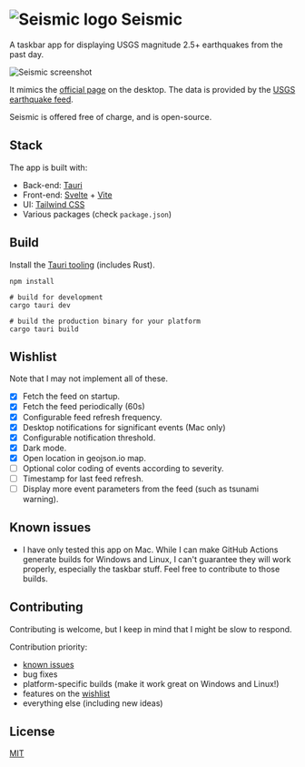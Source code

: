 # ![Seismic logo](https://user-images.githubusercontent.com/17433578/218228952-b6986241-6f32-4c31-8f14-d4069de78b01.png) Seismic

A taskbar app for displaying USGS magnitude 2.5+ earthquakes from the past day.

![Seismic screenshot](https://user-images.githubusercontent.com/17433578/218229169-6b451b87-5d85-4936-8404-6923bbbb8912.png)

It mimics the [official page](https://earthquake.usgs.gov/earthquakes/map/?extent=-89.76681,-400.78125&extent=89.76681,210.23438&map=false) on the desktop. The data is provided by the [USGS earthquake feed](https://earthquake.usgs.gov/earthquakes/feed/v1.0/summary/2.5_day.geojson).

Seismic is offered free of charge, and is open-source.

## Stack

The app is built with:

- Back-end: [Tauri](https://tauri.app/)
- Front-end: [Svelte](https://svelte.dev/) + [Vite](https://vitejs.dev/)
- UI: [Tailwind CSS](https://tailwindcss.com/)
- Various packages (check `package.json`)

## Build

Install the [Tauri tooling](https://tauri.app/v1/guides/getting-started/setup) (includes Rust).

```shell
npm install

# build for development
cargo tauri dev

# build the production binary for your platform
cargo tauri build
```

[](#wishlist)

## Wishlist

Note that I may not implement all of these.

- [x] Fetch the feed on startup.
- [x] Fetch the feed periodically (60s)
- [x] Configurable feed refresh frequency.
- [x] Desktop notifications for significant events (Mac only)
- [x] Configurable notification threshold.
- [x] Dark mode.
- [x] Open location in geojson.io map.
- [ ] Optional color coding of events according to severity.
- [ ] Timestamp for last feed refresh.
- [ ] Display more event parameters from the feed (such as tsunami warning).

[](#known_issues)

## Known issues

- I have only tested this app on Mac. While I can make GitHub Actions generate builds for Windows and Linux, I can't guarantee they will work properly, especially the taskbar stuff. Feel free to contribute to those builds.

## Contributing

Contributing is welcome, but I keep in mind that I might be slow to respond.

Contribution priority:

- [known issues](#known_issues)
- bug fixes
- platform-specific builds (make it work great on Windows and Linux!)
- features on the [wishlist](#wishlist)
- everything else (including new ideas)

## License

[MIT](https://mit-license.org/)
